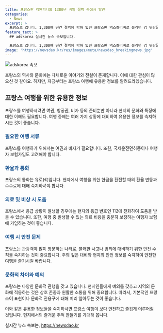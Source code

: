```yaml
---
title: 프랑스판 엑완피니의 1300년 비밀 절벽 속에서 발견
categories:
  - News
excerpt: >
  프랑스로 갑니다. 1,300여 년간 절벽에 박혀 있던 프랑스판 엑스칼리버로 불리던 검 뒤랑달이 감쪽같이 사라졌습니다. 이 무기는 중세 유럽 서사시, 샤를마뉴 전설에 등장하는 보검으로, 절대 부러지지 않고 단 한 번에 거대한 바위를 절단하는 강력한 무기로 묘사됐습니다. 현지 관광 당국은 검이 복제품일 뿐이라고 주장하지만, 로카마두르 시장은 주민들이 큰 충격을 받았다고 전했습니다. 
feature_text: >
  ## adskorea 실시간 뉴스 속보입니다.

  프랑스로 갑니다. 1,300여 년간 절벽에 박혀 있던 프랑스판 엑스칼리버로 불리던 검 뒤랑달이 감쪽같이 사라졌습니다. 이 무기는 중세 유럽 서사시, 샤를마뉴 전설에 등장하는 보검으로, 절대 부러지지 않고 단 한 번에 거대한 바위를 절단하는 강력한 무기로 묘사됐습니다. 현지 관광 당국은 검이 복제품일 뿐이라고 주장하지만, 로카마두르 시장은 주민들이 큰 충격을 받았다고 전했습니다. 
image: 'https://newsdao.kr/res/images/meta/newsdao_breakingnews.jpg'
---
```


<p><img src="https://newsdao.kr/res/images/meta/newsdao_breakingnews.jpg" alt="adskorea 속보" /></p>

<p>프랑스의 역사와 문화에는 다채로운 이야기와 전설이 존재합니다. 이에 대한 관심이 많으신 것 같아요. 하지만, 지금부터는 프랑스 여행에 유용한 정보를 알려드리겠습니다. </p>

<h2 data-ke-size="size26">프랑스 여행을 위한 유용한 정보</h2>

<p data-ke-size="size16">프랑스를 여행하시려면 여권, 항공권, 비자 등의 준비뿐만 아니라 현지의 문화와 특징에 대한 이해도 필요합니다. 여행 중에는 여러 가지 상황에 대비하여 유용한 정보를 숙지하시는 것이 좋습니다.</p>

<h3><b><span style="color: #1a5490;">필요한 여행 서류</span></b></h3>

<p data-ke-size="size16">프랑스를 여행하기 위해서는 여권과 비자가 필요합니다. 또한, 국제운전면허증이나 여행자 보험가입도 고려해야 합니다.</p>

<h3><b><span style="color: #1a5490;">환율과 통화</span></b></h3>

<p data-ke-size="size16">프랑스의 통화는 유로(€)입니다. 현지에서 여행을 위한 현금을 환전할 때의 환율 변동과 수수료에 대해 숙지하셔야 합니다.</p>

<h3><b><span style="color: #1a5490;">의료 및 비상 시 도움</span></b></h3>

<p data-ke-size="size16">프랑스에서 응급 상황이 발생할 경우에는 현지의 응급 번호인 112에 전화하여 도움을 받을 수 있습니다. 또한, 여행 중 발생할 수 있는 의료 비용을 충분히 보장하는 여행자 보험에 가입하는 것이 좋습니다.</p>

<h3><b><span style="color: #1a5490;">여행 시 안전 문제</span></b></h3>

<p data-ke-size="size16">프랑스는 관광객이 많이 방문하는 나라로, 불쾌한 사고나 범죄에 대비하기 위한 안전 수칙을 숙지하는 것이 중요합니다. 주의 깊은 대비와 현지의 안전 정보를 숙지하여 안전한 여행을 즐기시길 바랍니다.</p>

<h3><b><span style="color: #1a5490;">문화적 차이와 예의</span></b></h3>

<p data-ke-size="size16">프랑스는 다양한 문화적 관행을 갖고 있습니다. 현지인들에게 예의를 갖추고 지역의 문화에 적응하는 것은 상호 존중과 원활한 소통을 위해 중요합니다. 따라서, 기본적인 프랑스어 표현이나 문화적 관용구에 대해 미리 알아두는 것이 좋습니다.</p>

<p>이와 같은 유용한 정보들을 숙지하시면 프랑스 여행이 보다 안전하고 즐겁게 이루어질 것입니다. 현지에서의 즐거운 추억 만들기를 기대해 봅니다.</p>
실시간 뉴스 속보는, <a href="https://newsdao.kr" rel="dofollow">https://newsdao.kr</a>


